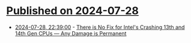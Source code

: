 # [Published on 2024-07-28](index.md)

* [2024-07-28, 22:39:00](https://soylentnews.org/article.pl?sid=24/07/27/1859258&from=rss) - [There is No Fix for Intel's Crashing 13th and 14th Gen CPUs — Any Damage is Permanent](https://soylentnews.org/article.pl?sid=24/07/27/1859258&from=rss)

